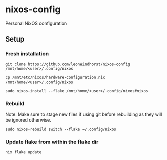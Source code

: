 # nixos-config

Personal NixOS configuration


## Setup


### Fresh installation

```
git clone https://github.com/leonWindhorst/nixos-config /mnt/home/<user>/.config/nixos
```

```
cp /mnt/etc/nixos/hardware-configuration.nix /mnt/home/<user>/.config/nixos
```

```
sudo nixos-install --flake /mnt/home/<user>/.config/nixos#nixos
```


### Rebuild

Note: Make sure to stage new files if using git before rebuilding as they will
be ignored otherwise.

```
sudo nixos-rebuild switch --flake ~/.config/nixos
```


### Update flake from within the flake dir

```
nix flake update
```
